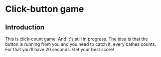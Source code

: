 # Click-button game

## Introduction

This is click-count game. And it's still in progress. The idea is that the button is running from you and you need to catch it, every cathes counts. For that you'll have 20 seconds. Get your best score! 
